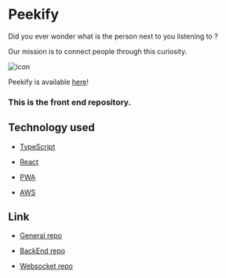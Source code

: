 # Peekify

Did you ever wonder what is the person next to you listening to ?

Our mission is to connect people through this curiosity. 

![icon](./peekify.ico)

Peekify is available [here](https://master.d3koc4k87o35ht.amplifyapp.com/)!


### This is the front end repository.


## Technology used

- [TypeScript](https://www.typescriptlang.org/)

- [React](https://reactjs.org/)

- [PWA](https://web.dev/progressive-web-apps/)

- [AWS](https://aws.amazon.com/amplify/?nc1=h_ls)

## Link
- [General repo](https://github.com/CC16-TeamExpresso/Main-App)

- [BackEnd repo](https://github.com/CC16-TeamExpresso/back)

- [Websocket repo](https://github.com/CC16-TeamExpresso/websocket)
